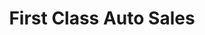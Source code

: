 ---
title: "First Class Auto Sales"
url: /fort-oglethorpe/first-class-auto-sales/
shop: Autohaus
---